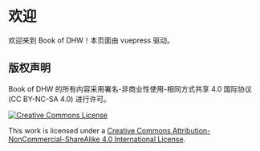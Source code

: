 # 欢迎

欢迎来到 Book of DHW！本页面由 vuepress 驱动。


## 版权声明
Book of DHW 的所有内容采用署名-非商业性使用-相同方式共享 4.0 国际协议 (CC BY-NC-SA 4.0) 进行许可。

[![Creative Commons License](https://i.creativecommons.org/l/by-nc-sa/4.0/88x31.png)](http://creativecommons.org/licenses/by-nc-sa/4.0/)

This work is licensed under a [Creative Commons Attribution-NonCommercial-ShareAlike 4.0 International License](http://creativecommons.org/licenses/by-nc-sa/4.0/).
